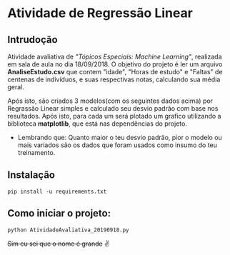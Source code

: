 # Atividade de Regressão Linear

## Intrudoção
Atividade avaliativa de _"Tópicos Especiais: Machine Learning"_, realizada em sala de aula no dia 18/09/2018. O objetivo do projeto é ler um arquivo **AnaliseEstudo.csv** que contem  "idade", "Horas de estudo" e "Faltas" de centenas de indivíduos, e suas respectivas notas, calculando sua média geral.

Após isto, são criados 3 modelos(com os seguintes dados acima) por Regrassão Linear simples e calculado seu desvio padrão com base nos resultados.
Após isto, para cada um será plotado um grafico utilizando a biblioteca **matplotlib**, que está nas dependências do projeto.

- Lembrando que: Quanto maior o teu desvio padrão, pior o modelo ou mais variados são os dados que foram usados como insumo do teu treinamento.

## Instalação
```
pip install -u requirements.txt
```
## Como iniciar o projeto:
```
python AtividadeAvaliativa_20190918.py
```

~~Sim eu sei que o nome é grande~~
 :v: